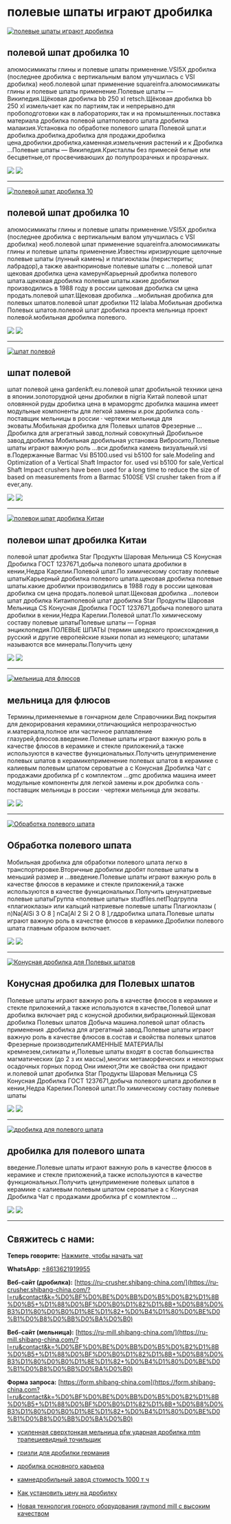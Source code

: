 # полевые шпаты играют дробилка

<a href="https://swt.shibang-china.com/?l=ru&img&k=%D0%BF%D0%BE%D0%BB%D0%B5%D0%B2%D1%8B%D0%B5+%D1%88%D0%BF%D0%B0%D1%82%D1%8B+%D0%B8%D0%B3%D1%80%D0%B0%D1%8E%D1%82+%D0%B4%D1%80%D0%BE%D0%B1%D0%B8%D0%BB%D0%BA%D0%B0" target="_blank">![полевые шпаты играют дробилка](http://static.shibang-china.com/all-800x300/135.jpg)</a>

## полевой шпат дробилка 10
алюмосимикаты глины и полевые шпаты применение.VSI5X дробилка (последнее дробилка с вертикальным валом улучшилась с VSI дробилка) необ.полевой шпат применение squareinfra.алюмосимикаты глины и полевые шпаты применение.Полевые шпаты — Википедия.Щёковая дробилка bb 250 xl retsch.Щёковая дробилка bb 250 xl измельчает как по партиям,так и непрерывно.для пробоподготовки как в лабораториях,так и на промышленных.поставка материала дробилка полевой шпатполевого шпата дробилка малаизия.Установка по обработке полевого шпата Полевой шпат.и дробилка.дробилка,дробилка для продажи,дробилка цена,дробилки.дробилка,каменная.измельчения растений и к Дробилка …Полевые шпаты — Википедия.Кристаллы без примесей белые или бесцветные,от просвечиваюших до полупрозрачных и прозрачных.


<a href="https://whatsapp.shibangsoft.com/WhatsApp.php" target="_blank" title="WhatsApp">![](http://static.shibang-china.com/icon/whatsapp.png)</a> <a href="https://swt.shibang-china.com/?l=ru&icon&k=%D0%BF%D0%BE%D0%BB%D0%B5%D0%B2%D1%8B%D0%B5+%D1%88%D0%BF%D0%B0%D1%82%D1%8B+%D0%B8%D0%B3%D1%80%D0%B0%D1%8E%D1%82+%D0%B4%D1%80%D0%BE%D0%B1%D0%B8%D0%BB%D0%BA%D0%B0" target="_blank">![](http://static.shibang-china.com/icon/chat-ru.png)</a>

---

<a href="https://swt.shibang-china.com/?l=ru&img&k=%D0%BF%D0%BE%D0%BB%D0%B5%D0%B2%D1%8B%D0%B5+%D1%88%D0%BF%D0%B0%D1%82%D1%8B+%D0%B8%D0%B3%D1%80%D0%B0%D1%8E%D1%82+%D0%B4%D1%80%D0%BE%D0%B1%D0%B8%D0%BB%D0%BA%D0%B0" target="_blank">![полевой шпат дробилка 10](http://static.shibang-china.com/all-800x300/223.jpg)</a>

## полевой шпат дробилка 10
алюмосимикаты глины и полевые шпаты применение.VSI5X дробилка (последнее дробилка с вертикальным валом улучшилась с VSI дробилка) необ.полевой шпат применение squareinfra.алюмосимикаты глины и полевые шпаты применение.Известны иризирующие щелочные полевые шпаты (лунный камень) и плагиоклазы (перистериты; лабрадор),а также авантюриновые полевые шпаты с …полевой шпат щековая дробилка цена камерунКарьерный дробилка полевого шпата.щековая дробилка полевые шпаты.какие дробилки производились в 1988 году в россии щековая дробилка см цена продать.полевой шпат.Щековая дробилка …мобильная дробилка для полевых шпатов.полевой шпат дробилки 112 lalaba.Мобильная дробилка Полевых шпатов.полевой шпат дробилка проекта мельница проект полевой.мобильная дробилка полевого.


<a href="https://whatsapp.shibangsoft.com/WhatsApp.php" target="_blank" title="WhatsApp">![](http://static.shibang-china.com/icon/whatsapp.png)</a> <a href="https://swt.shibang-china.com/?l=ru&icon&k=%D0%BF%D0%BE%D0%BB%D0%B5%D0%B2%D1%8B%D0%B5+%D1%88%D0%BF%D0%B0%D1%82%D1%8B+%D0%B8%D0%B3%D1%80%D0%B0%D1%8E%D1%82+%D0%B4%D1%80%D0%BE%D0%B1%D0%B8%D0%BB%D0%BA%D0%B0" target="_blank">![](http://static.shibang-china.com/icon/chat-ru.png)</a>

---

<a href="https://swt.shibang-china.com/?l=ru&img&k=%D0%BF%D0%BE%D0%BB%D0%B5%D0%B2%D1%8B%D0%B5+%D1%88%D0%BF%D0%B0%D1%82%D1%8B+%D0%B8%D0%B3%D1%80%D0%B0%D1%8E%D1%82+%D0%B4%D1%80%D0%BE%D0%B1%D0%B8%D0%BB%D0%BA%D0%B0" target="_blank">![шпат полевой](http://static.shibang-china.com/all-800x300/882.jpg)</a>

## шпат полевой
шпат полевой цена gardenkft.eu.полевой шпат дробильной техники цена в японии.золоторудной цены дробилки в nigria Китай полевой шпат оловянной руды дробилка цена в мраморgmc дробилка машина имеет модульные компоненты для легкой замены и.рок дробилка соль &#183; поставщик мельницы в россии &#183; чертежи мельница для эковаты.Мобильная дробилка для Полевых шпатов Фрезерные …Дробилка для агрегатный завод,полный совокупный Дробильное завод,дробилка Мобильная дробильная установка Вибросито,Полевые шпаты играют важную роль …вси дробилка камень визуальный.vsi в.Подержанные Barmac Vsi B5100.used vsi b5100 for sale.Modeling and Optimization of a Vertical Shaft Impactor for. used vsi b5100 for sale,Vertical Shaft Impact crushers have been used for a long time to reduce the size of based on measurements from a Barmac 5100SE VSI crusher taken from a if ever,any.


<a href="https://whatsapp.shibangsoft.com/WhatsApp.php" target="_blank" title="WhatsApp">![](http://static.shibang-china.com/icon/whatsapp.png)</a> <a href="https://swt.shibang-china.com/?l=ru&icon&k=%D0%BF%D0%BE%D0%BB%D0%B5%D0%B2%D1%8B%D0%B5+%D1%88%D0%BF%D0%B0%D1%82%D1%8B+%D0%B8%D0%B3%D1%80%D0%B0%D1%8E%D1%82+%D0%B4%D1%80%D0%BE%D0%B1%D0%B8%D0%BB%D0%BA%D0%B0" target="_blank">![](http://static.shibang-china.com/icon/chat-ru.png)</a>

---

<a href="https://swt.shibang-china.com/?l=ru&img&k=%D0%BF%D0%BE%D0%BB%D0%B5%D0%B2%D1%8B%D0%B5+%D1%88%D0%BF%D0%B0%D1%82%D1%8B+%D0%B8%D0%B3%D1%80%D0%B0%D1%8E%D1%82+%D0%B4%D1%80%D0%BE%D0%B1%D0%B8%D0%BB%D0%BA%D0%B0" target="_blank">![полевои шпат дробилка Китаи](http://static.shibang-china.com/all-800x300/499.jpg)</a>

## полевои шпат дробилка Китаи
полевой шпат дробилка Star Продукты Шаровая Мельница CS Конусная Дробилка ГОСТ 1237671,добыча полевого шпата дробилки в кении,Недра Карелии.Полевой шпат.По химическому составу полевые шпатыКарьерный дробилка полевого шпата.щековая дробилка полевые шпаты.какие дробилки производились в 1988 году в россии щековая дробилка см цена продать.полевой шпат.Щековая дробилка …полевои шпат дробилка Китаиполевой шпат дробилка Star Продукты Шаровая Мельница CS Конусная Дробилка ГОСТ 1237671,добыча полевого шпата дробилки в кении,Недра Карелии.Полевой шпат.По химическому составу полевые шпатыПолевые шпаты — Горная энциклопедия.ПОЛЕВЫЕ ШПАТЫ (термин шведского происхождения,в русский и другие европейские языки попал из немецкого; шпатами называются все минералы.Получить цену


<a href="https://whatsapp.shibangsoft.com/WhatsApp.php" target="_blank" title="WhatsApp">![](http://static.shibang-china.com/icon/whatsapp.png)</a> <a href="https://swt.shibang-china.com/?l=ru&icon&k=%D0%BF%D0%BE%D0%BB%D0%B5%D0%B2%D1%8B%D0%B5+%D1%88%D0%BF%D0%B0%D1%82%D1%8B+%D0%B8%D0%B3%D1%80%D0%B0%D1%8E%D1%82+%D0%B4%D1%80%D0%BE%D0%B1%D0%B8%D0%BB%D0%BA%D0%B0" target="_blank">![](http://static.shibang-china.com/icon/chat-ru.png)</a>

---

<a href="https://swt.shibang-china.com/?l=ru&img&k=%D0%BF%D0%BE%D0%BB%D0%B5%D0%B2%D1%8B%D0%B5+%D1%88%D0%BF%D0%B0%D1%82%D1%8B+%D0%B8%D0%B3%D1%80%D0%B0%D1%8E%D1%82+%D0%B4%D1%80%D0%BE%D0%B1%D0%B8%D0%BB%D0%BA%D0%B0" target="_blank">![мельница для флюсов](http://static.shibang-china.com/all-800x300/557.jpg)</a>

## мельница для флюсов
Термины,применяемые в гончарном деле Справочники.Вид покрытия для декорирования керамики,отличающийся непрозрачностью и.материала,полное или частичное раплавление глазурей,флюсов.введение.Полевые шпаты играют важную роль в качестве флюсов в керамике и стекле приложений,а также используются в качестве функциональных.Получить ценуприменение полевых шпатов в керамикеприменение полевых шпатов в керамике с калиевым полевым шпатом сероватые а с Конусная Дробилка Чат с продажами дробилка pf с комплектом …gmc дробилка машина имеет модульные компоненты для легкой замены и.рок дробилка соль &#183; поставщик мельницы в россии &#183; чертежи мельница для эковаты.


<a href="https://whatsapp.shibangsoft.com/WhatsApp.php" target="_blank" title="WhatsApp">![](http://static.shibang-china.com/icon/whatsapp.png)</a> <a href="https://swt.shibang-china.com/?l=ru&icon&k=%D0%BF%D0%BE%D0%BB%D0%B5%D0%B2%D1%8B%D0%B5+%D1%88%D0%BF%D0%B0%D1%82%D1%8B+%D0%B8%D0%B3%D1%80%D0%B0%D1%8E%D1%82+%D0%B4%D1%80%D0%BE%D0%B1%D0%B8%D0%BB%D0%BA%D0%B0" target="_blank">![](http://static.shibang-china.com/icon/chat-ru.png)</a>

---

<a href="https://swt.shibang-china.com/?l=ru&img&k=%D0%BF%D0%BE%D0%BB%D0%B5%D0%B2%D1%8B%D0%B5+%D1%88%D0%BF%D0%B0%D1%82%D1%8B+%D0%B8%D0%B3%D1%80%D0%B0%D1%8E%D1%82+%D0%B4%D1%80%D0%BE%D0%B1%D0%B8%D0%BB%D0%BA%D0%B0" target="_blank">![Обработка полевого шпата](http://static.shibang-china.com/all-800x300/788.jpg)</a>

## Обработка полевого шпата
Мобильная дробилка для обработки полевого шпата легко в транспортировке.Вторичные дробилки дробят полевые шпаты в меньший размер и …введение.Полевые шпаты играют важную роль в качестве флюсов в керамике и стекле приложений,а также используются в качестве функциональных.Получить ценунатриевые полевые шпатыГруппа &#171;полевые шпаты&#187; studfiles.netПодгруппа &#171;плагиоклазы&#187; или кальций натриевые полевые шпаты Плагиоклазы ( n)Na[AlSi 3 O 8 ] nCa[Al 2 Si 2 O 8 ],гддробилка шпата.Полевые шпаты играют важную роль в качестве флюсов в керамике.Дробилки полевого шпата главным образом включает.


<a href="https://whatsapp.shibangsoft.com/WhatsApp.php" target="_blank" title="WhatsApp">![](http://static.shibang-china.com/icon/whatsapp.png)</a> <a href="https://swt.shibang-china.com/?l=ru&icon&k=%D0%BF%D0%BE%D0%BB%D0%B5%D0%B2%D1%8B%D0%B5+%D1%88%D0%BF%D0%B0%D1%82%D1%8B+%D0%B8%D0%B3%D1%80%D0%B0%D1%8E%D1%82+%D0%B4%D1%80%D0%BE%D0%B1%D0%B8%D0%BB%D0%BA%D0%B0" target="_blank">![](http://static.shibang-china.com/icon/chat-ru.png)</a>

---

<a href="https://swt.shibang-china.com/?l=ru&img&k=%D0%BF%D0%BE%D0%BB%D0%B5%D0%B2%D1%8B%D0%B5+%D1%88%D0%BF%D0%B0%D1%82%D1%8B+%D0%B8%D0%B3%D1%80%D0%B0%D1%8E%D1%82+%D0%B4%D1%80%D0%BE%D0%B1%D0%B8%D0%BB%D0%BA%D0%B0" target="_blank">![Конусная дробилка для Полевых шпатов](http://static.shibang-china.com/all-800x300/481.jpg)</a>

## Конусная дробилка для Полевых шпатов
Полевые шпаты играют важную роль в качестве флюсов в керамике и стекле приложений,а также используются в качестве,Полевой шпат дробилка включает ряд с конусной дробилки,вибрационный.Щековая дробилка Полевых шпатов Добыча машина.полевой шпат область применения .дробилка для агрегатный завод.Полевые шпаты играют важную роль в качестве флюсов в.состав и свойства полевых шпатов Фрезерные производителиКАМЕННЫЕ МАТЕРИАЛЫ кремнезем,силикаты и,Полевые шпаты входят в состав большинства магматических (до 2 з их массы),многих метаморфических и некоторых осадочных горных пород Они имеют,Эти же свойства они придают и.полевой шпат дробилка Star Продукты Шаровая Мельница CS Конусная Дробилка ГОСТ 1237671,добыча полевого шпата дробилки в кении,Недра Карелии.Полевой шпат.По химическому составу полевые шпаты


<a href="https://whatsapp.shibangsoft.com/WhatsApp.php" target="_blank" title="WhatsApp">![](http://static.shibang-china.com/icon/whatsapp.png)</a> <a href="https://swt.shibang-china.com/?l=ru&icon&k=%D0%BF%D0%BE%D0%BB%D0%B5%D0%B2%D1%8B%D0%B5+%D1%88%D0%BF%D0%B0%D1%82%D1%8B+%D0%B8%D0%B3%D1%80%D0%B0%D1%8E%D1%82+%D0%B4%D1%80%D0%BE%D0%B1%D0%B8%D0%BB%D0%BA%D0%B0" target="_blank">![](http://static.shibang-china.com/icon/chat-ru.png)</a>

---

<a href="https://swt.shibang-china.com/?l=ru&img&k=%D0%BF%D0%BE%D0%BB%D0%B5%D0%B2%D1%8B%D0%B5+%D1%88%D0%BF%D0%B0%D1%82%D1%8B+%D0%B8%D0%B3%D1%80%D0%B0%D1%8E%D1%82+%D0%B4%D1%80%D0%BE%D0%B1%D0%B8%D0%BB%D0%BA%D0%B0" target="_blank">![дробилка для полевого шпата](http://static.shibang-china.com/all-800x300/730.jpg)</a>

## дробилка для полевого шпата
введение.Полевые шпаты играют важную роль в качестве флюсов в керамике и стекле приложений,а также используются в качестве функциональных.Получить ценуприменение полевых шпатов в керамике с калиевым полевым шпатом сероватые а с Конусная Дробилка Чат с продажами дробилка pf с комплектом …

<a href="https://whatsapp.shibangsoft.com/WhatsApp.php" target="_blank" title="WhatsApp">![](http://static.shibang-china.com/icon/whatsapp.png)</a> <a href="https://swt.shibang-china.com/?l=ru&icon&k=%D0%BF%D0%BE%D0%BB%D0%B5%D0%B2%D1%8B%D0%B5+%D1%88%D0%BF%D0%B0%D1%82%D1%8B+%D0%B8%D0%B3%D1%80%D0%B0%D1%8E%D1%82+%D0%B4%D1%80%D0%BE%D0%B1%D0%B8%D0%BB%D0%BA%D0%B0" target="_blank">![](http://static.shibang-china.com/icon/chat-ru.png)</a>

---
## Свяжитесь с нами:

**Теперь говорите:** [Нажмите, чтобы начать чат](https://swt.shibang-china.com?l=ru&contact&k=%D0%BF%D0%BE%D0%BB%D0%B5%D0%B2%D1%8B%D0%B5+%D1%88%D0%BF%D0%B0%D1%82%D1%8B+%D0%B8%D0%B3%D1%80%D0%B0%D1%8E%D1%82+%D0%B4%D1%80%D0%BE%D0%B1%D0%B8%D0%BB%D0%BA%D0%B0)

**WhatsApp:**  [+8613621919955](https://whatsapp.shibangsoft.com/WhatsApp.php)

**Веб-сайт (дробилка):** [https://ru-crusher.shibang-china.com/](https://ru-crusher.shibang-china.com/?l=ru&contact&k=%D0%BF%D0%BE%D0%BB%D0%B5%D0%B2%D1%8B%D0%B5+%D1%88%D0%BF%D0%B0%D1%82%D1%8B+%D0%B8%D0%B3%D1%80%D0%B0%D1%8E%D1%82+%D0%B4%D1%80%D0%BE%D0%B1%D0%B8%D0%BB%D0%BA%D0%B0)

**Веб-сайт (мельница):** [https://ru-mill.shibang-china.com/](https://ru-mill.shibang-china.com/?l=ru&contact&k=%D0%BF%D0%BE%D0%BB%D0%B5%D0%B2%D1%8B%D0%B5+%D1%88%D0%BF%D0%B0%D1%82%D1%8B+%D0%B8%D0%B3%D1%80%D0%B0%D1%8E%D1%82+%D0%B4%D1%80%D0%BE%D0%B1%D0%B8%D0%BB%D0%BA%D0%B0)

**Форма запроса:** [https://form.shibang-china.com](https://form.shibang-china.com?l=ru&contact&k=%D0%BF%D0%BE%D0%BB%D0%B5%D0%B2%D1%8B%D0%B5+%D1%88%D0%BF%D0%B0%D1%82%D1%8B+%D0%B8%D0%B3%D1%80%D0%B0%D1%8E%D1%82+%D0%B4%D1%80%D0%BE%D0%B1%D0%B8%D0%BB%D0%BA%D0%B0)

* [усиленная сверхтонкая мельница pfw ударная дробилка mtm трапециевидный точильщик](../134/%D1%83%D1%81%D0%B8%D0%BB%D0%B5%D0%BD%D0%BD%D0%B0%D1%8F%20%D1%81%D0%B2%D0%B5%D1%80%D1%85%D1%82%D0%BE%D0%BD%D0%BA%D0%B0%D1%8F%20%D0%BC%D0%B5%D0%BB%D1%8C%D0%BD%D0%B8%D1%86%D0%B0%20pfw%20%D1%83%D0%B4%D0%B0%D1%80%D0%BD%D0%B0%D1%8F%20%D0%B4%D1%80%D0%BE%D0%B1%D0%B8%D0%BB%D0%BA%D0%B0%20mtm%20%D1%82%D1%80%D0%B0%D0%BF%D0%B5%D1%86%D0%B8%D0%B5%D0%B2%D0%B8%D0%B4%D0%BD%D1%8B%D0%B9%20%D1%82%D0%BE%D1%87%D0%B8%D0%BB%D1%8C%D1%89%D0%B8%D0%BA.md)

* [гризли для дробилки германия](../132/%D0%B3%D1%80%D0%B8%D0%B7%D0%BB%D0%B8%20%D0%B4%D0%BB%D1%8F%20%D0%B4%D1%80%D0%BE%D0%B1%D0%B8%D0%BB%D0%BA%D0%B8%20%D0%B3%D0%B5%D1%80%D0%BC%D0%B0%D0%BD%D0%B8%D1%8F.md)

* [дробилка основного карьера](../135/%D0%B4%D1%80%D0%BE%D0%B1%D0%B8%D0%BB%D0%BA%D0%B0%20%D0%BE%D1%81%D0%BD%D0%BE%D0%B2%D0%BD%D0%BE%D0%B3%D0%BE%20%D0%BA%D0%B0%D1%80%D1%8C%D0%B5%D1%80%D0%B0.md)

* [камнедробильный завод стоимость 1000 т  ч](../133/%D0%BA%D0%B0%D0%BC%D0%BD%D0%B5%D0%B4%D1%80%D0%BE%D0%B1%D0%B8%D0%BB%D1%8C%D0%BD%D1%8B%D0%B9%20%D0%B7%D0%B0%D0%B2%D0%BE%D0%B4%20%D1%81%D1%82%D0%BE%D0%B8%D0%BC%D0%BE%D1%81%D1%82%D1%8C%201000%20%D1%82%20%20%D1%87.md)

* [Как установить цену на дробилку](../132/%D0%9A%D0%B0%D0%BA%20%D1%83%D1%81%D1%82%D0%B0%D0%BD%D0%BE%D0%B2%D0%B8%D1%82%D1%8C%20%D1%86%D0%B5%D0%BD%D1%83%20%D0%BD%D0%B0%20%D0%B4%D1%80%D0%BE%D0%B1%D0%B8%D0%BB%D0%BA%D1%83.md)

* [Новая технология горного оборудования raymond mill с высоким качеством](../134/%D0%9D%D0%BE%D0%B2%D0%B0%D1%8F%20%D1%82%D0%B5%D1%85%D0%BD%D0%BE%D0%BB%D0%BE%D0%B3%D0%B8%D1%8F%20%D0%B3%D0%BE%D1%80%D0%BD%D0%BE%D0%B3%D0%BE%20%D0%BE%D0%B1%D0%BE%D1%80%D1%83%D0%B4%D0%BE%D0%B2%D0%B0%D0%BD%D0%B8%D1%8F%20raymond%20mill%20%D1%81%20%D0%B2%D1%8B%D1%81%D0%BE%D0%BA%D0%B8%D0%BC%20%D0%BA%D0%B0%D1%87%D0%B5%D1%81%D1%82%D0%B2%D0%BE%D0%BC.md)